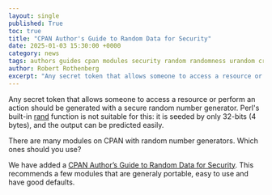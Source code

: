 ```yaml
---
layout: single
published: True
toc: true
title: "CPAN Author's Guide to Random Data for Security"
date: 2025-01-03 15:30:00 +0000
category: news
tags: authors guides cpan modules security random randomness urandom cryptography
author: Robert Rothenberg
excerpt: "Any secret token that allows someone to access a resource or perform an action should be generated with a secure random number generator..."
---
```


Any secret token that allows someone to access a resource or perform an action should be generated with a secure random
number generator.  Perl's built-in [rand](https://perldoc.perl.org/functions/rand) function is not suitable for this:
it is seeded by only 32-bits (4 bytes), and the output can be predicted easily.

There are many modules on CPAN with random number generators. Which ones should you use?

We have added a
[CPAN Author’s Guide to Random Data for Security](https://security.metacpan.org/docs/guides/random-data-for-security.html).
This recommends a few modules that are generaly portable, easy to use and have good defaults.
